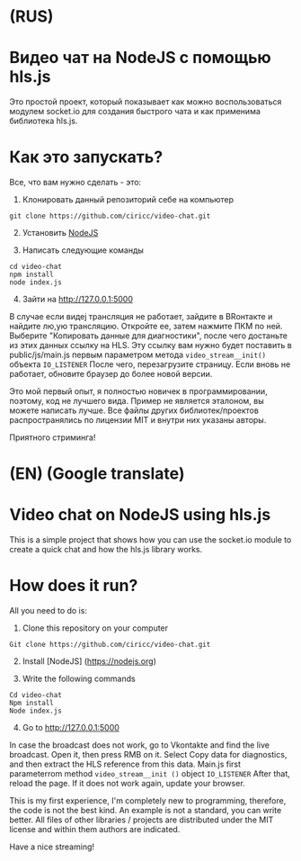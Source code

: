 # (RUS)

# Видео чат на NodeJS с помощью hls.js
Это простой проект, который показывает как можно воспользоваться модулем socket.io для создания быстрого чата и как применима библиотека hls.js.

# Как это запускать?
Все, что вам нужно сделать - это:

1) Клонировать данный репозиторий себе на компьютер

```
git clone https://github.com/ciricc/video-chat.git
```

2) Установить [NodeJS](https://nodejs.org)

3) Написать следующие команды

```
cd video-chat
npm install
node index.js
```

4) Зайти на http://127.0.0.1:5000

В случае если видеj трансляция не работает, зайдите в ВRонтакте и найдите лю,ую трансляцию. Откройте ее, затем нажмите ПКМ по ней. Выберите "Копировать данные для диагностики", после чего достаньте из этих данных ссылку на HLS. Эту ссылку вам нужно будет поставить в public/js/main.js первым параметром метода ```video_stream__init()``` объекта ```IO_LISTENER```
После чего, перезагрузите страницу. Если вновь не работает, обновите браузер до более новой версии.

Это мой первый опыт, я полностью новичек в программировании, поэтому, код не лучшего вида. Пример не является эталоном, вы можете написать лучше. Все файлы других библиотек/проектов распространялись по лицензии MIT и внутри них указаны авторы.

Приятного стриминга!


# (EN) (Google translate)

# Video chat on NodeJS using hls.js
This is a simple project that shows how you can use the socket.io module to create a quick chat and how the hls.js library works.

# How does it run?
All you need to do is:

1) Clone this repository on your computer

```
Git clone https://github.com/ciricc/video-chat.git
```

2) Install [NodeJS] (https://nodejs.org)

3) Write the following commands

```
Cd video-chat
Npm install
Node index.js
```

4) Go to http://127.0.0.1:5000

In case the broadcast does not work, go to Vkontakte and find the live broadcast. Open it, then press RMB on it. Select Copy data for diagnostics, and then extract the HLS reference from this data. Main.js first parameterrom method ```video_stream__init ()``` object ```IO_LISTENER```
After that, reload the page. If it does not work again, update your browser.

This is my first experience, I'm completely new to programming, therefore, the code is not the best kind. An example is not a standard, you can write better. All files of other libraries / projects are distributed under the MIT license and within them authors are indicated.

Have a nice streaming!

